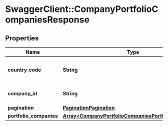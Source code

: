 # SwaggerClient::CompanyPortfolioCompaniesResponse

## Properties
Name | Type | Description | Notes
------------ | ------------- | ------------- | -------------
**country_code** | **String** | [ISO 3166-1 alpha-2](https://en.wikipedia.org/wiki/ISO_3166-1_alpha-2) country code | 
**company_id** | **String** | Company registration number | 
**pagination** | [**PaginationPagination**](PaginationPagination.md) |  | 
**portfolio_companies** | [**Array&lt;CompanyPortfolioCompaniesPortfolioCompanies&gt;**](CompanyPortfolioCompaniesPortfolioCompanies.md) |  | 


